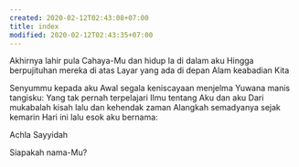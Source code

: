 ```yaml
---
created: 2020-02-12T02:43:08+07:00
title: index
modified: 2020-02-12T02:43:35+07:00
---
```


Akhirnya lahir pula
Cahaya-Mu dan hidup Ia di dalam aku
Hingga berpujituhan mereka di atas
Layar yang ada di depan
Alam keabadian Kita

Senyummu kepada aku
Awal segala keniscayaan menjelma
Yuwana manis tangisku:
Yang tak pernah terpelajari
Ilmu tentang Aku dan aku
Dari mukabalah kisah lalu dan kehendak zaman
Alangkah semadyanya sejak kemarin
Hari ini lalu esok aku bernama:

Achla Sayyidah

Siapakah nama-Mu?
